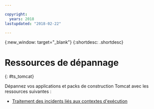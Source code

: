 ```yaml
---

copyright:
  years: 2018
lastupdated: "2018-02-22"

---
```


{:new_window: target="_blank"}
{:shortdesc: .shortdesc}

# Ressources de dépannage
{: #ts_tomcat}

Dépannez vos applications et packs de construction Tomcat avec les ressources suivantes :

* [Traitement des incidents liés aux contextes d'exécution](../../troubleshoot/ts_runtimes.html#runtimes)
